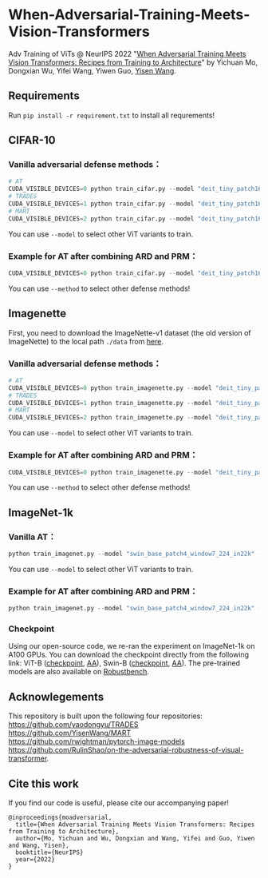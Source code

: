 # When-Adversarial-Training-Meets-Vision-Transformers

Adv Training of ViTs @ NeurIPS 2022 "[When Adversarial Training Meets Vision Transformers: Recipes from Training to Architecture](https://arxiv.org/pdf/2210.07540.pdf)" by Yichuan Mo, Dongxian Wu, Yifei Wang, Yiwen Guo, [Yisen Wang](https://yisenwang.github.io/).  

## Requirements
Run `pip install -r requirement.txt` to install all requrements!
## CIFAR-10
### Vanilla adversarial defense methods：
```python
# AT
CUDA_VISIBLE_DEVICES=0 python train_cifar.py --model "deit_tiny_patch16_224" --out-dir "./pgd_vanilla" --method 'AT' --seed 0
# TRADES
CUDA_VISIBLE_DEVICES=1 python train_cifar.py --model "deit_tiny_patch16_224" --out-dir "./trades_vanilla" --method 'TRADES' --seed 0
# MART
CUDA_VISIBLE_DEVICES=2 python train_cifar.py --model "deit_tiny_patch16_224" --out-dir "./mart_vanilla" --method 'MART' --seed 0
```
You can use `--model` to select other ViT variants to train.
### Example for AT after combining ARD and PRM：
```python
CUDA_VISIBLE_DEVICES=0 python train_cifar.py --model "deit_tiny_patch16_224" --n_w 10 --out-dir "./pgd_architecture" --method 'AT' --seed 0 --ARD --PRM
```
You can use `--method` to select other defense methods!




## Imagenette
First, you need to download the ImageNette-v1 dataset (the old version of ImageNette) to the local path `./data` from [here](https://s3.amazonaws.com/fast-ai-imageclas/imagenette.tgz).
### Vanilla adversarial defense methods：
```python
# AT
CUDA_VISIBLE_DEVICES=0 python train_imagenette.py --model "deit_tiny_patch16_224" --out-dir "./pgd_vanilla" --method 'AT' --seed 0
# TRADES
CUDA_VISIBLE_DEVICES=1 python train_imagenette.py --model "deit_tiny_patch16_224" --out-dir "./trades_vanilla" --method 'TRADES' --seed 0
# MART
CUDA_VISIBLE_DEVICES=2 python train_imagenette.py --model "deit_tiny_patch16_224" --out-dir "./mart_vanilla" --method 'MART' --seed 0
```
You can use `--model` to select other ViT variants to train.
### Example for AT after combining ARD and PRM：
```python
CUDA_VISIBLE_DEVICES=0 python train_imagenette.py --model "deit_tiny_patch16_224" --n_w 10 --out-dir "./pgd_architecture" --method 'AT' --seed 0 --ARD --PRM
```
You can use `--method` to select other defense methods!

## ImageNet-1k
### Vanilla AT：
```python
python train_imagenet.py --model "swin_base_patch4_window7_224_in22k" --out-dir "./pgd_vanilla" --seed 0
```
You can use `--model` to select other ViT variants to train.
### Example for AT after combining ARD and PRM：
```python
python train_imagenet.py --model "swin_base_patch4_window7_224_in22k" --n_w 2 --out-dir "./pgd_architecture" --seed 0 --ARD --PRM
```
### Checkpoint

Using our open-source code, we re-ran the experiment on ImageNet-1k on A100 GPUs. You can download the checkpoint directly from the following link: ViT-B ([checkpoint](https://drive.google.com/file/d/1KQReCIHzn0SzJt314-TUX3CkJDh67zi0/view?usp=drive_link), [AA](https://drive.google.com/file/d/1_UclZVWbmoaLfUncdibS7kaHiJ3VGc6J/view?usp=drive_link)), Swin-B ([checkpoint](https://drive.google.com/file/d/1P7MR4dHyOZ7L1OQlO83qa1hSSkST-A-0/view?usp=sharing), [AA](https://drive.google.com/file/d/1cdOQL_eUGf-o5l83p7ht6y6_MqWrJdOZ/view?usp=drive_link)). The pre-trained models are also available on [Robustbench](https://robustbench.github.io/).



## Acknowlegements
This repository is built upon the following four repositories:<br/>
https://github.com/yaodongyu/TRADES
<br/>
https://github.com/YisenWang/MART
<br/>
https://github.com/rwightman/pytorch-image-models
<br/>
https://github.com/RulinShao/on-the-adversarial-robustness-of-visual-transformer.



## Cite this work
If you find our code is useful, please cite our accompanying paper!
```
@inproceedings{moadversarial,
  title={When Adversarial Training Meets Vision Transformers: Recipes from Training to Architecture},
  author={Mo, Yichuan and Wu, Dongxian and Wang, Yifei and Guo, Yiwen and Wang, Yisen},
  booktitle={NeurIPS}
  year={2022}
}
```
